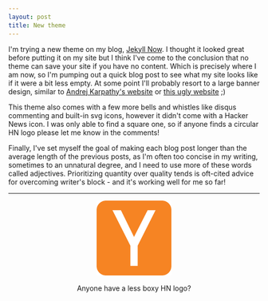 ```yaml
---
layout: post
title: New theme
---
```


I'm trying a new theme on my blog, [Jekyll Now](http://www.jekyllnow.com). I thought it looked great before putting it on my site but I think I've come to the conclusion that no theme can save your site if you have no content. Which is precisely where I am now, so I'm pumping out a quick blog post to see what my site looks like if it were a bit less empty. At some point I'll probably resort to a large banner design, similar to [Andrej Karpathy's website](karpathy.github.io) or [this ugly website](www.naut.ca) ;)

This theme also comes with a few more bells and whistles like disqus commenting and built-in svg icons, however it didn't come with a Hacker News icon. I was only able to find a square one, so if anyone finds a circular HN logo please let me know in the comments!

Finally, I've set myself the goal of making each blog post longer than the average length of the previous posts, as I'm often too concise in my writing, sometimes to an unnatural degree, and I need to use more of these words called adjectives. Prioritizing quantity over quality tends is oft-cited advice for overcoming writer's block - and it's working well for me so far!

---

<center>
   <figure>
       <img src="/images/iconfinder_hacker_news_386720.png" width="150px" height="150px">
   </figure>
    <figcaption> Anyone have a less boxy HN logo? </figcaption>
</center>